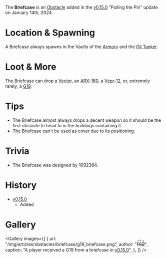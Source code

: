 The **Briefcase** is an [Obstacle](/obstacles) added in the [v0.15.0](https://github.com/HasangerGames/suroi/releases/tag/v0.15.0) "Pulling the Pin" update on January 14th, 2024.

# Location & Spawning

A Briefcase always spawns in the Vaults of the [Armory](/buildings/armory) and the [Oil Tanker](/buildings/oil_tanker).

# Loot & More

The Briefcase can drop a [Vector](/weapons/guns/vector), an [ARX-160](/weapons/guns/arx160), a [Vepr-12](/weapons/guns/vepr12), or, extremely rarely, a [G19](/weapons/guns/g19).

# Tips

- The Briefcase almost always drops a decent weapon so it should be the first obstacle to head to in the buildings containing it.
- The Briefcase can't be used as cover due to its positioning.

# Trivia

- The Briefcase was designed by 1092384.

# History

- [v0.15.0](https://github.com/HasangerGames/suroi/releases/tag/v0.15.0)
  - Added

# Gallery

<Gallery
  images={[
    {
      url: "/img/articles/obstacles/briefcase/g19_briefcase.png",
      author: "F̴̋̓S̶̾͋Q̸̂̈́",
      caption: "A player received a G19 from a briefcase in [v0.15.0](https://github.com/HasangerGames/suroi/releases/tag/v0.15.0)",
    },
  ]}
/>